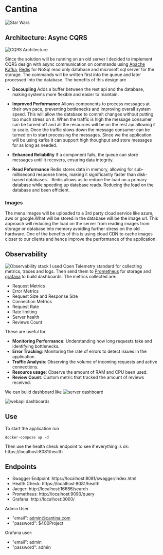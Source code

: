 # Cantina
![Star Wars](https://i.giphy.com/l3fZEXqPPadtqMRyM.webp)
## Architecture: Async CQRS
![CQRS Architecture](https://tjabanestorage.blob.core.windows.net/uploads/Cantina.drawio.png?sp=r&st=2025-05-05T07:40:45Z&se=2025-08-01T15:40:45Z&spr=https&sv=2024-11-04&sr=b&sig=Y8Y%2FFInYXMGFJb9WTC%2F6Ts8X3kAtmJGlrAXQnmYckwE%3D) 

Since the solution will be running on an old server I decided to implement CQRS design with async communication on commands using [Apache Kafka](https://kafka.apache.org), [Redis](https://redis.io) for NoSql read only database and microsoft sql server for the storage. The commands will  be written first into the queue and later processed into the database.
The benefits of this design are

- **Decoupling** Adds a buffer between the rest api and the database, making systems more flexible and easier to maintain. 

- **Improved Performance** Allows components to process messages at their own pace, preventing bottlenecks and improving overall system speed. This will allow the database to commit changes without putting too much stress on it. When the traffic is high the message consumer can be turned off and all the resources will be on the rest api allowing it to scale. Once the traffic slows down the message consumer can be turned on to start processing the messages. Since we the application will be using kafka it can support high thoughput and store messages for as long as needed.

- **Enhanced Reliability** If a component fails, the queue can store messages until it recovers, ensuring data integrity.

- **Read Peformance** Redis stores data in memory, allowing for sub-millisecond response times, making it significantly faster than disk-based databases. . Redis allows us to reduce the load on a primary database while speeding up database reads. Reducing the load on the database and been efficient.

### Images
The menu images will be uploaded to a 3rd party cloud service like azure, aws or google.What will be stored in the database will be the image url. This approach will reducing the load on the server from reading images from storage or database into memory avoiding further stress on the old hardware. One of the benefits of this is using cloud CDN to cache images closer to our clients and hence improve the performance of the application.


## Observability
![Observability stack](https://tjabanestorage.blob.core.windows.net/uploads/Cantina%20Metrics.png?sp=r&st=2025-05-05T07:45:20Z&se=2025-08-01T15:45:20Z&spr=https&sv=2024-11-04&sr=b&sig=T0eK%2FRf4DOg7eIWLdAsSj5abqi1MuBeym%2BiJNMXHFR8%3D)
I used Open Telemetry standard for collecting metrics, traces and logs. Then send them to [Prometheus](https://prometheus.io) for storage and [grafana](https://grafana.com) to build dashboards. 
The metrics collected are:

- Request Metrics
- Error Metrics
- Request Size and Response Size
- Connection Metrics
- Request Rate
- Rate limiting
- Server health
- Reviews Count


These are useful for 
- **Monitoring Performance**: Understanding how long requests take and identifying bottlenecks.
- **Error Tracking**: Monitoring the rate of errors to detect issues in the application.
- **Traffic Analysis**: Observing the volume of incoming requests and active connections.
- **Resource usage**: Observe the amount of RAM and CPU been used.
- **Review Count**: Custom metric that tracked the amount of reviews received.

We can build dashboard like 
![server dashboard](https://www.mytechramblings.com/img/otel-metrics-runtime-perf-counters-and-process-dashboard.png)

![webapi dashboards](https://www.mytechramblings.com/img/otel-metrics-aspnet-core-metrics-dashboard.png)
## Use
To start the application run 
```
docker-compose up -d 
```
Then use the health check endpoint to see if everything is ok: https://localhost:8081/health <br/>
## Endpoints

- Swagger Endpoint: https://localhost:8081/swagger/index.html
- Health Check: https://localhost:8081/health
- Jaeger: http://localhost:16686/search
- Prometheus: http://localhost:9090/query
- Grafana: http://localhost:3000/

Admin User
  - "email": admin@cantina.com
  - "password": $400Project

Grafana user: 
  - "email": admin
  - "password": admin